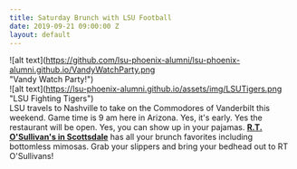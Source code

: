 ```yaml
---
title: Saturday Brunch with LSU Football
date: 2019-09-21 09:00:00 Z
layout: default
---
```


![alt text](https://github.com/lsu-phoenix-alumni/lsu-phoenix-alumni.github.io/VandyWatchParty.png <br> "Vandy Watch Party!")  
![alt text](https://lsu-phoenix-alumni.github.io/assets/img/LSUTigers.png <br>"LSU Fighting Tigers")  <br>
LSU travels to Nashville to take on the Commodores of Vanderbilt this weekend. Game time is 9 am here in Arizona. Yes, it's early. Yes the restaurant will be open. Yes, you can show up in your pajamas. **[R.T. O'Sullivan's in Scottsdale][1]** has all your brunch favorites including bottomless mimosas. Grab your slippers and bring your bedhead out to RT O'Sullivans!

[1]: https://scottsdale.rtosullivans.com/ "RTO Scottsdale website"
